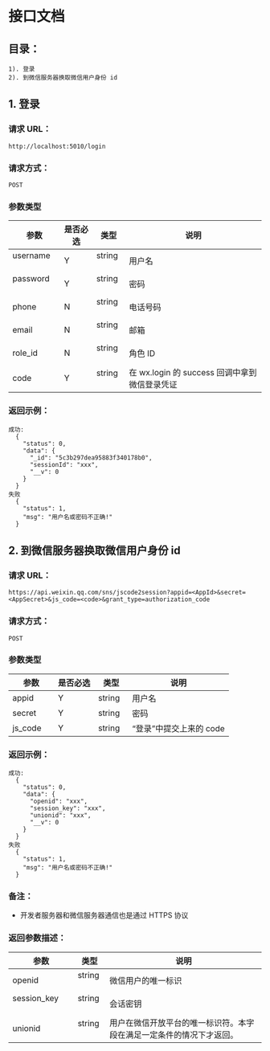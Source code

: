 # 接口文档

## 目录：

    1). 登录
    2). 到微信服务器换取微信用户身份 id

## 1. 登录

### 请求 URL：

    http://localhost:5010/login

### 请求方式：

    POST

### 参数类型

| 参数         | 是否必选 | 类型     | 说明                                          |
| ------------ | -------- | -------- | --------------------------------------------- |
| username     | Y        | string   | 用户名                                        |
| password     | Y        | string   | 密码                                          |
| phone        | N        | string   | 电话号码                                      |
| email        | N        | string   | 邮箱                                          |
| role_id      | N        | string   | 角色 ID                                       |
| code         | Y        | string   | 在 wx.login 的 success 回调中拿到微信登录凭证 |

### 返回示例：

    成功:
      {
        "status": 0,
        "data": {
          "_id": "5c3b297dea95883f340178b0",
          "sessionId": "xxx",
          "__v": 0
        }
      }
    失败
      {
        "status": 1,
        "msg": "用户名或密码不正确!"
      }

## 2. 到微信服务器换取微信用户身份 id

### 请求 URL：

    https://api.weixin.qq.com/sns/jscode2session?appid=<AppId>&secret=<AppSecret>&js_code=<code>&grant_type=authorization_code

### 请求方式：

    POST

### 参数类型

| 参数        | 是否必选 | 类型     | 说明                    |
| ----------- | -------- | -------- | ----------------------- |
| appid       | Y        | string   | 用户名                  |
| secret      | Y        | string   | 密码                    |
| js_code     | Y        | string   | “登录”中提交上来的 code |

### 返回示例：

    成功:
      {
        "status": 0,
        "data": {
          "openid": "xxx",
          "session_key": "xxx",
          "unionid": "xxx",
          "__v": 0
        }
      }
    失败
      {
        "status": 1,
        "msg": "用户名或密码不正确!"
      }

### 备注：

- 开发者服务器和微信服务器通信也是通过 HTTPS 协议

### 返回参数描述：

| 参数                  | 类型     | 说明                                                                 |
| --------------------- | -------- | -------------------------------------------------------------------- |
| openid                | string   | 微信用户的唯一标识                                                   |
| session_key           | string   | 会话密钥                                                             |
| unionid               | string   | 用户在微信开放平台的唯一标识符。本字段在满足一定条件的情况下才返回。 |
